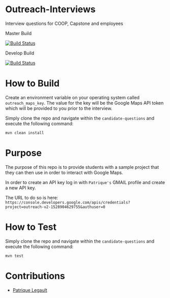 # Outreach-Interviews
Interview questions for COOP, Capstone and employees

Master Build

[![Build Status](https://travis-ci.com/AES-Outreach/Outreach-Interviews.svg?token=Q2Kk8fYfCWzCrC5pSjcD&branch=master)](https://travis-ci.com/AES-Outreach/Outreach-Interviews)

Develop Build

[![Build Status](https://travis-ci.com/AES-Outreach/Outreach-Interviews.svg?token=Q2Kk8fYfCWzCrC5pSjcD&branch=develop)](https://travis-ci.com/AES-Outreach/Outreach-Interviews)

# How to Build
 Create an environment variable on your operating system called `outreach_maps_key`. The value for the key will be the Google Maps API token which will be provided to you prior to the interview.

 Simply clone the repo and navigate within the `candidate-questions` and execute the following command:

 `mvn clean install`

 # Purpose

 The purpose of this repo is to provide students with a sample project that they can then use in order to interact with Google Maps.

 In order to create an API key log in with `Patrique's` GMAIL profile and create a new API key. 

 The URL to do so is here: `https://console.developers.google.com/apis/credentials?project=outreach-v2-1528904629755&authuser=0`

 # How to Test

 Simply clone the repo and navigate within the `candidate-questions` and execute the following command:

 `mvn test`

 # Contributions

- [Patrique Legault](mailto:patrique.legault@uottawa.ca)



